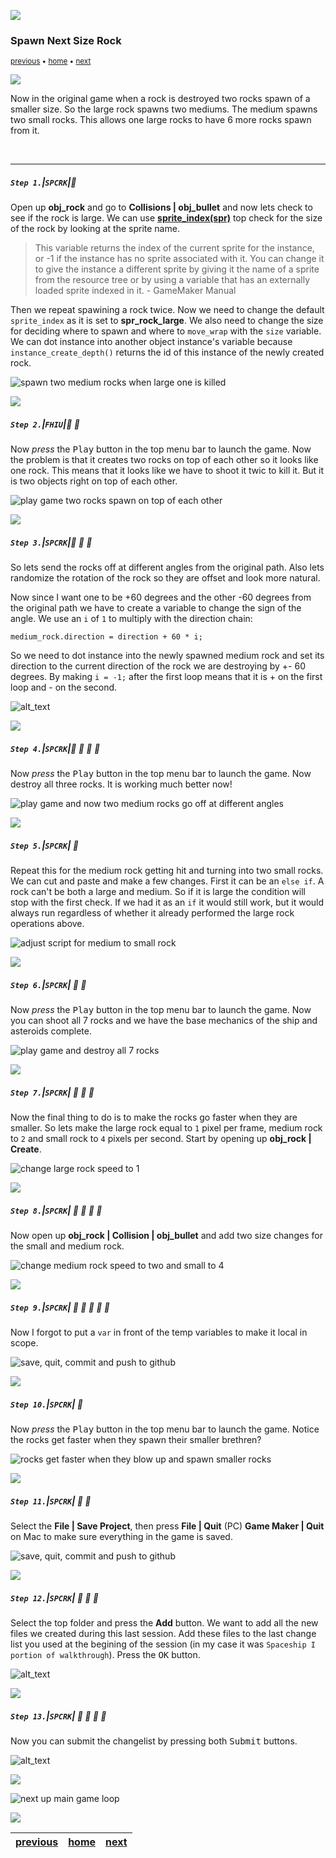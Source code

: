 ![](../images/line3.png)

### Spawn Next Size Rock

<sub>[previous](../asteroids-ii/README.md#user-content-asteroids-ii) • [home](../README.md#user-content-gms2-ue4-space-rocks) • [next](../game-loop/README.md#user-content-front-end)</sub>

![](../images/line3.png)

Now in the original game when a rock is destroyed two rocks spawn of a smaller size.  So the large rock spawns two mediums.  The medium spawns two small rocks.  This allows one large rocks to have 6 more rocks spawn from it.

<br>

---


##### `Step 1.`\|`SPCRK`|:small_blue_diamond:

Open up **obj_rock** and go to **Collisions | obj_bullet** and now lets check to see if the rock is large.  We can use **[sprite_index(spr)](https://manual.yoyogames.com/GameMaker_Language/GML_Reference/Asset_Management/Sprites/Sprite_Instance_Variables/sprite_index.htm)** top check for the size of the rock by looking at the sprite name.

> This variable returns the index of the current sprite for the instance, or -1 if the instance has no sprite associated with it. You can change it to give the instance a different sprite by giving it the name of a sprite from the resource tree or by using a variable that has an externally loaded sprite indexed in it. - GameMaker Manual

Then we repeat spawining a rock twice.  Now we need to change the default `sprite_index` as it is set to **spr_rock_large**.  We also need to change the size for deciding where to spawn and where to `move_wrap` with the `size` variable.  We can dot instance into another object instance's variable because `instance_create_depth()` returns the id of this instance of the newly created rock.

![spawn two medium rocks when large one is killed](images/spawnTwoRocks.png)

![](../images/line2.png)

##### `Step 2.`\|`FHIU`|:small_blue_diamond: :small_blue_diamond: 

Now *press* the <kbd>Play</kbd> button in the top menu bar to launch the game. Now the problem is that it creates two rocks on top of each other so it looks like one rock. This means that it looks like we have to shoot it twic to kill it.  But it is two objects right on top of each other.

![play game two rocks spawn on top of each other](images/OverlappingMedRocks.gif)

![](../images/line2.png)

##### `Step 3.`\|`SPCRK`|:small_blue_diamond: :small_blue_diamond: :small_blue_diamond:

So lets send the rocks off at different angles from the original path.  Also lets randomize the rotation of the rock so they are offset and look more natural.

Now since I want one to be +60 degrees and the other -60 degrees from the original path we have to create a variable to change the sign of the angle.  We use an `i` of `1` to multiply with the direction chain:

`medium_rock.direction = direction + 60 * i;`

So we need to dot instance into the newly spawned medium rock and set its direction to the current direction of the rock we are destroying by +- 60 degrees. By making `i = -1;` after the first loop means that it is + on the first loop and - on the second. 



![alt_text](images/SprayRocks.png)

![](../images/line2.png)

##### `Step 4.`\|`SPCRK`|:small_blue_diamond: :small_blue_diamond: :small_blue_diamond: :small_blue_diamond:

Now *press* the <kbd>Play</kbd> button in the top menu bar to launch the game. Now destroy all three rocks.  It is working much better now!

![play game and now two medium rocks go off at different angles](images/LargeToMed.gif)

![](../images/line2.png)

##### `Step 5.`\|`SPCRK`| :small_orange_diamond:

Repeat this for the medium rock getting hit and turning into two small rocks.  We can cut and paste and make a few changes.  First it can be an `else if`.  A rock can't be both a large and medium.  So if it is large the condition will stop with the first check.  If we had it as an `if` it would still work, but it would always run regardless of whether it already performed the large rock operations above.

![adjust script for medium to small rock](images/MedToSmall.png)

![](../images/line2.png)

##### `Step 6.`\|`SPCRK`| :small_orange_diamond: :small_blue_diamond:

Now *press* the <kbd>Play</kbd> button in the top menu bar to launch the game. Now you can shoot all 7 rocks and we have the base mechanics of the ship and asteroids complete.

![play game and destroy all 7 rocks](images/FinalRocksSpawn.gif)

![](../images/line2.png)

##### `Step 7.`\|`SPCRK`| :small_orange_diamond: :small_blue_diamond: :small_blue_diamond:

Now the final thing to do is to make the rocks go faster when they are smaller.  So lets make the large rock equal to `1` pixel per frame, medium rock to `2` and small rock to `4` pixels per second.  Start by opening up **obj_rock | Create**.

![change large rock speed to 1](images/speedOne.png)

![](../images/line2.png)

##### `Step 8.`\|`SPCRK`| :small_orange_diamond: :small_blue_diamond: :small_blue_diamond: :small_blue_diamond:

Now open up **obj_rock | Collision | obj_bullet** and add two size changes for the small and medium rock.


![change medium rock speed to two and small to 4](images/adjustSpeeedWhenSmaller.png)

![](../images/line2.png)

##### `Step 9.`\|`SPCRK`| :small_orange_diamond: :small_blue_diamond: :small_blue_diamond: :small_blue_diamond: :small_blue_diamond:

Now I forgot to put a `var` in front of the temp variables to make it local in scope. 

![save, quit, commit and push to github](images/fixSmallRock.png)

![](../images/line2.png)

##### `Step 10.`\|`SPCRK`| :large_blue_diamond:

Now *press* the <kbd>Play</kbd> button in the top menu bar to launch the game. Notice the rocks get faster when they spawn their smaller brethren?

![rocks get faster when they blow up and spawn smaller rocks](images/RocksSpeedUp.gif)

![](../images/line2.png)

##### `Step 11.`\|`SPCRK`| :large_blue_diamond: :small_blue_diamond:

Select the **File | Save Project**, then press **File | Quit** (PC) **Game Maker | Quit** on Mac to make sure everything in the game is saved.

![save, quit, commit and push to github](images/saveQuit.png)

![](../images/line2.png)

##### `Step 12.`\|`SPCRK`| :large_blue_diamond: :small_blue_diamond: :small_blue_diamond: 

Select the top folder and press the **Add** button.  We want to add all the new files we created during this last session.  Add these files to the last change list you used at the begining of the session (in my case it was `Spaceship I portion of walkthrough`). Press the <kbd>OK</kbd> button.

![alt_text](images/.png)

![](../images/line2.png)

##### `Step 13.`\|`SPCRK`| :large_blue_diamond: :small_blue_diamond: :small_blue_diamond:  :small_blue_diamond: 

Now you can submit the changelist by pressing both <kbd>Submit</kbd> buttons.

![alt_text](images/.png)


![](../images/line.png)

<!-- <img src="https://via.placeholder.com/1000x100/45D7CA/000000/?text=Next Up - Main Game Loop"> -->

![next up main game loop](images/banner.png)

![](../images/line.png)

| [previous](../asteroids-ii/README.md#user-content-asteroids-ii)| [home](../README.md#user-content-gms2-ue4-space-rocks) | [next](../game-loop/README.md#user-content-front-end)|
|---|---|---|
